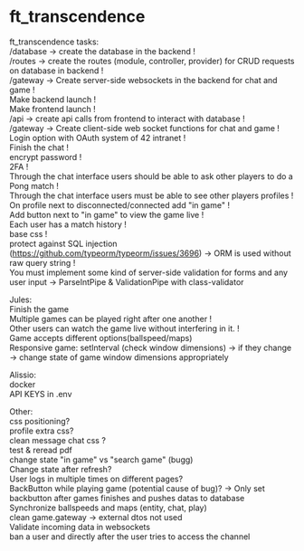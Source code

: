 # ft_transcendence

ft_transcendence tasks:<br>
/database -> create the database in the backend !<br>
/routes -> create the routes (module, controller, provider) for CRUD requests on database in backend !<br>
/gateway -> Create server-side websockets in the backend for chat and game !<br>
Make backend launch !<br>
Make frontend launch !<br>
/api -> create api calls from frontend to interact with database !<br>
/gateway -> Create client-side web socket functions for chat and game !<br>
Login option with OAuth system of 42 intranet !<br>
Finish the chat !<br>
encrypt password !<br>
2FA !<br>
Through the chat interface users should be able to ask other players to do a Pong match !<br>
Through the chat interface users must be able to see other players profiles !<br>
On profile next to disconnected/connected add "in game" !<br>
Add button next to "in game" to view the game live !<br>
Each user has a match history !<br>
base css !<br>
protect against SQL injection (https://github.com/typeorm/typeorm/issues/3696) -> ORM is used without raw query string !<br>
You must implement some kind of server-side validation for forms and any user input -> ParseIntPipe & ValidationPipe with class-validator <br>

Jules:<br>
Finish the game <br>
Multiple games can be played right after one another !<br>
Other users can watch the game live without interfering in it. !<br>
Game accepts different options(ballspeed/maps) <br>
Responsive game: setInterval (check window dimensions) -> if they change -> change state of game window dimensions appropriately

Alissio:<br>
docker<br>
API KEYS in .env <br>

Other:<br>
css positioning? <br>
profile extra css? <br>
clean message chat css ?<br>
test & reread pdf <br>
change state "in game" vs "search game" (bugg) <br>
Change state after refresh?<br>
User logs in multiple times on different pages?<br>
BackButton while playing game (potential cause of bug)? -> Only set backbutton after games finishes and pushes datas to database <br>
Synchronize ballspeeds and maps (entity, chat, play) <br>
clean game.gateway -> external dtos not used <br>
Validate incoming data in websockets <br>
ban a user and directly after the user tries to access the channel 

